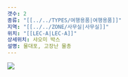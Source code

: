 ```yaml
---
갯수: 2
종류: "[[../../TYPES/여행용품|여행용품]]"
지역: "[[../../ZONE/사무실|사무실]]"
위치: "[[LEC-A|LEC-A]]"
상세위치: 샤오미 박스
설명: 물대포, 고장난 물총
---
```

![](http://192.168.50.22/devices/240427_IMG_0276.png)